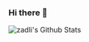 ### Hi there 👯

<img align="left" alt="zadli's Github Stats" src="https://github-readme-stats.vercel.app/api?username=zadli&show_icons=true&hide_border=true" />

<!--
**zadli/zadli** is a ✨ _special_ ✨ repository because its `README.md` (this file) appears on your GitHub profile.

Here are some ideas to get you started:

- 🔭 I’m currently working on ...
- 🌱 I’m currently learning ...
- 👯 I’m looking to collaborate on ...
- 🤔 I’m looking for help with ...
- 💬 Ask me about ...
- 📫 How to reach me: ...
- 😄 Pronouns: ...
- ⚡ Fun fact: ...
-->
